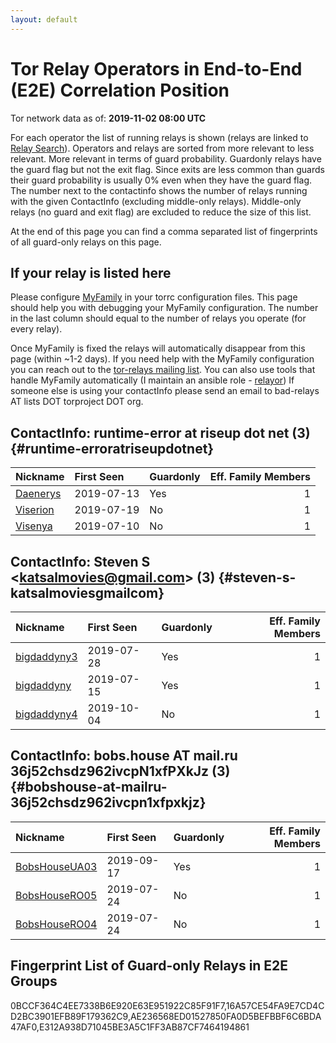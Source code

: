 ```yaml
---
layout: default
---
```



# Tor Relay Operators in End-to-End (E2E) Correlation Position

Tor network data as of: **2019-11-02 08:00 UTC**

For each operator the list of running relays is shown (relays are linked to [Relay Search](https://metrics.torproject.org/rs.html)).
Operators and relays are sorted from more relevant to less relevant. More relevant in terms of guard probability.
Guardonly relays have the guard flag but not the exit flag.
Since exits are less common than guards their guard probability is usually 0% even when they have the guard flag.
The number next to the contactinfo shows the number of relays running with the given ContactInfo (excluding middle-only relays).
Middle-only relays (no guard and exit flag) are excluded to reduce the size of this list.

At the end of this page you can find a comma separated list of fingerprints of all guard-only relays on this page.

## If your relay is listed here
Please configure [MyFamily](https://www.torproject.org/docs/tor-manual.html.en#MyFamily) in your torrc configuration files.
This page should help you with debugging your MyFamily configuration. The number in the last column should equal to the number of
relays you operate (for every relay).

Once MyFamily is fixed the relays will automatically disappear from this page (within ~1-2 days).
If you need help with the MyFamily configuration you can reach out to the
[tor-relays mailing list](https://lists.torproject.org/cgi-bin/mailman/listinfo/tor-relays).
You can also use tools that handle MyFamily automatically (I maintain an ansible role - 
[relayor](https://medium.com/@nusenu/deploying-tor-relays-with-ansible-6612593fa34d))
If someone else is using your contactInfo please send an email to bad-relays AT lists DOT torproject DOT org.


## ContactInfo: runtime-error at riseup dot net (3) {#runtime-erroratriseupdotnet}

| Nickname                                                                                            | First Seen   | Guardonly   |   Eff. Family Members |
|:----------------------------------------------------------------------------------------------------|:-------------|:------------|----------------------:|
| [Daenerys](https://metrics.torproject.org/rs.html#details/E312A938D71045BE3A5C1FF3AB87CF7464194861) | 2019-07-13   | Yes         |                     1 |
| [Viserion](https://metrics.torproject.org/rs.html#details/4C5B8134341E66CB09246985E4039F9BFC0ADCE3) | 2019-07-19   | No          |                     1 |
| [Visenya](https://metrics.torproject.org/rs.html#details/A339297680115D931FA2B98C311300E8492D83AA)  | 2019-07-10   | No          |                     1 |

## ContactInfo: Steven S &lt;katsalmovies@gmail.com&gt; (3) {#steven-s-katsalmoviesgmailcom}

| Nickname                                                                                               | First Seen   | Guardonly   |   Eff. Family Members |
|:-------------------------------------------------------------------------------------------------------|:-------------|:------------|----------------------:|
| [bigdaddyny3](https://metrics.torproject.org/rs.html#details/AE236568ED01527850FA0D5BEFBBF6C6BDA47AF0) | 2019-07-28   | Yes         |                     1 |
| [bigdaddyny](https://metrics.torproject.org/rs.html#details/0BCCF364C4EE7338B6E920E63E951922C85F91F7)  | 2019-07-15   | Yes         |                     1 |
| [bigdaddyny4](https://metrics.torproject.org/rs.html#details/5DD2D6DCB182AC058EB9A8F71C63B0525E1C6907) | 2019-10-04   | No          |                     1 |

## ContactInfo: bobs.house AT mail.ru 36j52chsdz962ivcpN1xfPXkJz (3) {#bobshouse-at-mailru-36j52chsdz962ivcpn1xfpxkjz}

| Nickname                                                                                                 | First Seen   | Guardonly   |   Eff. Family Members |
|:---------------------------------------------------------------------------------------------------------|:-------------|:------------|----------------------:|
| [BobsHouseUA03](https://metrics.torproject.org/rs.html#details/16A57CE54FA9E7CD4CD2BC3901EFB89F179362C9) | 2019-09-17   | Yes         |                     1 |
| [BobsHouseRO05](https://metrics.torproject.org/rs.html#details/8574D4F76F44EBD2A274DA94732BD5791C08675B) | 2019-07-24   | No          |                     1 |
| [BobsHouseRO04](https://metrics.torproject.org/rs.html#details/B1BF289B965760D17B3508E3E48FF5DC8154FB70) | 2019-07-24   | No          |                     1 |


## Fingerprint List of Guard-only Relays in E2E Groups

0BCCF364C4EE7338B6E920E63E951922C85F91F7,16A57CE54FA9E7CD4CD2BC3901EFB89F179362C9,AE236568ED01527850FA0D5BEFBBF6C6BDA47AF0,E312A938D71045BE3A5C1FF3AB87CF7464194861